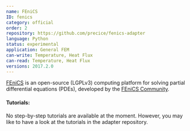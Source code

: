 ```yaml
---
name: FEniCS
ID: fenics
category: official
order: 2
repository: https://github.com/precice/fenics-adapter
language: Python
status: experimental
application: General FEM
can-write: Temperature, Heat Flux
can-read: Temperature, Heat Flux
versions: 2017.2.0
---
```


[FEniCS](https://fenicsproject.org/) is an open-source (LGPLv3) computing platform for solving partial differential equations (PDEs), developed by the [FEniCS Community](https://fenicsproject.org/community/).

#### Tutorials:
No step-by-step tutorials are available at the moment.
However, you may like to have a look at the tutorials in the adapter repository.
